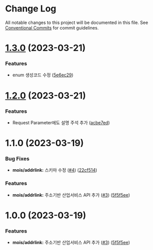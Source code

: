 # Change Log

All notable changes to this project will be documented in this file.
See [Conventional Commits](https://conventionalcommits.org) for commit guidelines.

# [1.3.0](https://github.com/openapi-kr/sdks/compare/@openapi-kr/mois-addrlink@1.2.0...@openapi-kr/mois-addrlink@1.3.0) (2023-03-21)


### Features

* enum 생성코드 수정 ([5e6ec29](https://github.com/openapi-kr/sdks/commit/5e6ec29b1293e4581938caa5fa8dbd3c533bae20))





# [1.2.0](https://github.com/openapi-kr/sdks/compare/@openapi-kr/mois-addrlink@1.1.0...@openapi-kr/mois-addrlink@1.2.0) (2023-03-21)


### Features

* Request Parameter에도 설명 주석 추가 ([acbe7ed](https://github.com/openapi-kr/sdks/commit/acbe7ede81dd502a3cc75445ef3730fff6a6c857))





# 1.1.0 (2023-03-19)


### Bug Fixes

* **mois/addrlink:** 스키마 수정 ([#4](https://github.com/openapi-kr/sdks/issues/4)) ([22cf514](https://github.com/openapi-kr/sdks/commit/22cf5148e31dea648708c61989c92b58173c24ff))


### Features

* **mois/addrlink:** 주소기반 산업서비스 API 추가 ([#3](https://github.com/openapi-kr/sdks/issues/3)) ([5f5f5ee](https://github.com/openapi-kr/sdks/commit/5f5f5ee75f066d35e20b441c86f93bd77d29bc04))





# 1.0.0 (2023-03-19)


### Features

* **mois/addrlink:** 주소기반 산업서비스 API 추가 ([#3](https://github.com/openapi-kr/sdks/issues/3)) ([5f5f5ee](https://github.com/openapi-kr/sdks/commit/5f5f5ee75f066d35e20b441c86f93bd77d29bc04))
